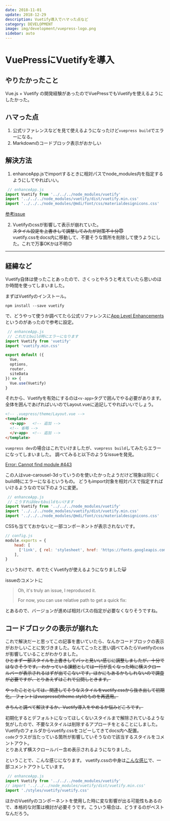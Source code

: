 ```yaml
---
date: 2018-11-01
update: 2018-12-29
description: Vuetify導入でハマった点など
category: DEVELOPMENT
image: img/development/vuepress-logo.png
sidebar: auto
---
```


# VuePressにVuetifyを導入

## やりたかったこと
Vue.js + Vuetify の開発経験があったのでVuePressでもVuetifyを使えるようにしたかった。

## ハマった点
1. 公式リファレンスなどを見て使えるようになったけど`vuepress build`でエラーになる。
2. Markdownのコードブロック表示がおかしい

## 解決方法
1. enhanceApp.jsでimportするときに相対パスでnode_modules内を指定するようにしてやればいい。  
``` js
 // enhanceApp.js
import Vuetify from '../../../node_modules/vuetify'
import '../../../node_modules/vuetify/dist/vuetify.min.css'
import '../../../node_modules/@mdi/font/css/materialdesignicons.css'
```
[参考issue](https://github.com/vuejs/vuepress/issues/451)

2. Vuetifyのcssが影響して表示が崩れていた。  
~~スタイル設定を上書きして調整してみたが対策不十分:innocent:~~  
vuetify.cssをdocs内に移動して、不要そうな箇所を削除して使うようにした。これで万事OKかは不明:upside_down_face:

---
## 経緯など
Vuetify自体は使ったことあったので、さくっとやろうと考えていたら思いのほか時間を使ってしまいました。  

まずはVuetifyのインストール。
```
npm install --save vuetify
```

で、どうやって使うか調べてたら公式リファレンスに[App Level Enhancements](https://vuepress.vuejs.org/theme/writing-a-theme.html#app-level-enhancements)というのがあったので参考に設定。

``` JavaScript
 // enhanceApp.js
 // これだとbuild時にエラーになります
import Vuetify from 'vuetify'
import 'vuetify.min.css'

export default ({
  Vue,
  options,
  router,
  siteData
}) => {
  Vue.use(Vuetify)
}
```

それから、Vuetifyを有効にするのは`<v-app>`タグで囲んでやる必要があります。
全体を囲んであげればいいのでLayout.vueに追記してやればいいでしょう。
``` html
<!-- .vuepress/theme/Layout.vue -->
<template>
  <v-app>   <!-- 追加 -->
  <!-- 省略 -->
  </v-app>  <!-- 追加 -->
</template>
```

`vuepress dev`の場合はこれでいけましたが、`vuepress build`してみたらエラーになってしまいました。
調べてみると以下のようなissueを発見。

[Error: Cannot find module #443](https://github.com/vuejs/vuepress/issues/443)

この人はvue-carousel-3dっていうのを使いたかったようだけど現象は同じくbuild時にエラーになるというもの。
どうもimport対象を相対パスで指定すればいけるようなので以下のように変更。

``` js
 // enhanceApp.js
 // こうすればdevもbuildもいけます
import Vuetify from '../../../node_modules/vuetify'
import '../../../node_modules/vuetify/dist/vuetify.min.css'
import '../../../node_modules/@mdi/font/css/materialdesignicons.css'
```

CSSも当てておかないと一部コンポーネントが表示されないです。
``` js
// config.js
module.exports = {
    head: [
      ['link', { rel: 'stylesheet', href: 'https://fonts.googleapis.com/css?family=Roboto:300,400,500,700|Material+Icons' }]
    ],
}
```

というわけで、めでたくVuetifyが使えるようになりました:smiley_cat:

issueのコメントに
> Oh, it's truly an issue, I reproduced it.
>
> For now, you can use relative path to get a quick fix:

とあるので、バージョンが進めば相対パスの指定が必要なくなりそうですね。

## コードブロックの表示が崩れた
これで解決だーと思ってこの記事を書いていたら、なんかコードブロックの表示がおかしいことに気づきました。なんてこったと思い調べてみたらVuetifyのcssが影響していることがわかりました。  
~~ひとまず一部スタイルを上書きしてパッと見いい感じに調整しましたが、十分ではなさそうです。
わかっている課題としては一行が長くなった時に横スクロールバーが表示されるはずが出てこないです。ほかにもあるかもしれないので調査が必要ですが、とりあえずはこれで公開しときます。~~

~~やったこととしては、関連してそうなスタイルをvuetify.cssから抜き出して初期化。
フォントはvuepressのtheme.stylのものを再適用。~~

~~きちんと調べて解決するか、Vuetify導入をやめるか悩みどころです。~~

初期化するとデフォルトになってほしくないスタイルまで解除されているような気がしたので、不要なスタイルは削除するアプローチをとることにしました。  
Vuetifyのフォルダからvuetify.cssをコピーしてきてdocs内へ配置。  
`code`クラスが当たっている箇所が影響していそうなので該当するスタイルをコメントアウト。  
とりあえず横スクロールバー含め表示されるようになりました。

ということで、こんな感じになります。
vuetify.cssの中身は[こんな感じ](https://github.com/iyuki884/codekneading/blob/master/docs/.vuepress/theme/styles/vuetify/vuetify.css#L2242)で、一部コメントアウトしています。
``` js
 // enhanceApp.js
import Vuetify from '../../../node_modules/vuetify'
// import '../../../node_modules/vuetify/dist/vuetify.min.css'
import './styles/vuetify/vuetify.css'
```

ほかのVuetifyのコンポーネントを使用した時に変な影響が出る可能性もあるので、本格的な対策は検討が必要そうです。こういう場合は、どうするのがベストなんだろう。
